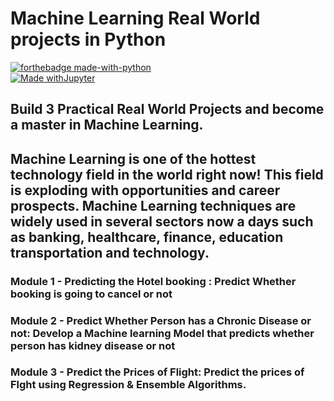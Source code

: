 # Machine Learning Real World projects in Python

[![forthebadge made-with-python](http://ForTheBadge.com/images/badges/made-with-python.svg)](https://www.python.org/)  
[![Made withJupyter](https://img.shields.io/badge/Made%20with-Jupyter-orange?style=for-the-badge&logo=Jupyter)](https://jupyter.org/try)  


## Build 3 Practical Real World Projects and become a master in Machine Learning.  

## Machine Learning is one of the hottest technology field in the world right now! This field is exploding with opportunities and career prospects. Machine Learning techniques are widely used in several sectors now a days such as banking, healthcare, finance, education transportation and technology.
### Module 1 - Predicting the Hotel booking  : Predict Whether booking  is going to cancel or not

### Module 2 - Predict Whether Person has a Chronic Disease or not: Develop a Machine learning  Model that predicts whether person has kidney disease or not

### Module 3 - Predict the Prices of Flight: Predict the prices of Flght using Regression & Ensemble Algorithms.

